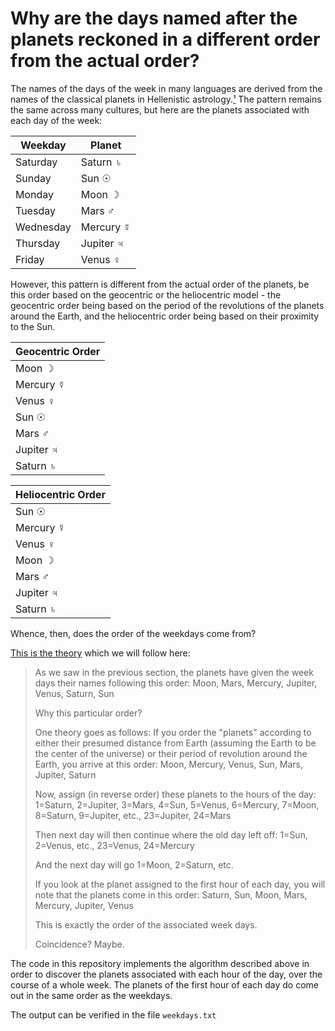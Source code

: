 # Why are the days named after the planets reckoned in a different order from the actual order?

The names of the days of the week in many languages are derived from the names of the classical planets in Hellenistic astrology.[¹](https://en.wikipedia.org/wiki/Names_of_the_days_of_the_week) The pattern remains the same across many cultures, but here are the planets associated with each day of the week:

| Weekday | Planet |
|---|---|
| Saturday | Saturn ♄ |
| Sunday | Sun ☉ |
| Monday | Moon ☽ |
| Tuesday | Mars ♂︎ |
| Wednesday | Mercury ☿ |
| Thursday | Jupiter ♃ |
| Friday | Venus ♀︎ |

However, this pattern is different from the actual order of the planets, be this order based on the geocentric or the heliocentric model - the geocentric order being based on the period of the revolutions of the planets around the Earth, and the heliocentric order being based on their proximity to the Sun.

| Geocentric Order |
| --- |
| Moon ☽ |
| Mercury ☿ |
| Venus ♀︎ |
| Sun ☉ |
| Mars ♂︎ |
| Jupiter ♃ |
| Saturn ♄ |

| Heliocentric Order |
| --- |
| Sun ☉ |
| Mercury ☿ |
| Venus ♀︎ |
| Moon ☽ |
| Mars ♂︎ |
| Jupiter ♃ |
| Saturn ♄ |

Whence, then, does the order of the weekdays come from?

[This is the theory](http://www.webexhibits.org/calendars/week.html) which we will follow here:

>As we saw in the previous section, the planets have given the week days their names following this order: Moon, Mars, Mercury, Jupiter, Venus, Saturn, Sun
>
>Why this particular order?
>
>One theory goes as follows: If you order the "planets" according to either their presumed distance from Earth (assuming the Earth to be the center of the universe) or their period of revolution around the Earth, you arrive at this order: Moon, Mercury, Venus, Sun, Mars, Jupiter, Saturn
>
>Now, assign (in reverse order) these planets to the hours of the day: 1=Saturn, 2=Jupiter, 3=Mars, 4=Sun, 5=Venus, 6=Mercury, 7=Moon, 8=Saturn, 9=Jupiter, etc., 23=Jupiter, 24=Mars
>
>Then next day will then continue where the old day left off: 1=Sun, 2=Venus, etc., 23=Venus, 24=Mercury
>
>And the next day will go 1=Moon, 2=Saturn, etc.
>
>If you look at the planet assigned to the first hour of each day, you will note that the planets come in this order: Saturn, Sun, Moon, Mars, Mercury, Jupiter, Venus
>
>This is exactly the order of the associated week days.
>
>Coincidence? Maybe.

The code in this repository implements the algorithm described above in order to discover the planets associated with each hour of the day, over the course of a whole week. The planets of the first hour of each day do come out in the same order as the weekdays.

The output can be verified in the file `weekdays.txt`
